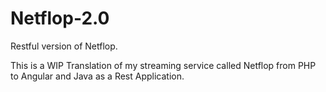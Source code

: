 # Netflop-2.0
Restful version of Netflop.

This is a WIP Translation of my streaming service called Netflop from PHP to Angular and Java as a Rest Application.
